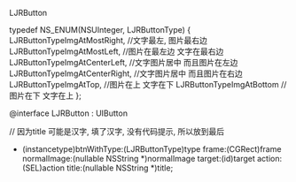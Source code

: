 
LJRButton



typedef NS_ENUM(NSUInteger, LJRButtonType) {
LJRButtonTypeImgAtMostRight,        //文字最左, 图片最右边
LJRButtonTypeImgAtMostLeft,         //图片在最左边 文字在最右边
LJRButtonTypeImgAtCenterLeft,       //文字图片居中 而且图片在左边
LJRButtonTypeImgAtCenterRight,      //文字图片居中 而且图片在右边
LJRButtonTypeImgAtTop,               //图片在上 文字在下
LJRButtonTypeImgAtBottom            //图片在下 文字在上
};

@interface LJRButton : UIButton

// 因为title 可能是汉字, 填了汉字, 没有代码提示, 所以放到最后
+ (instancetype)btnWithType:(LJRButtonType)type frame:(CGRect)frame normalImage:(nullable NSString *)normalImage
target:(id)target action:(SEL)action title:(nullable NSString *)title;
